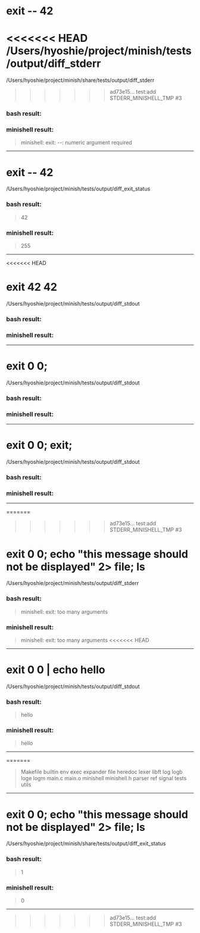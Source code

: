 # exit -- 42
<<<<<<< HEAD
/Users/hyoshie/project/minish/tests/output/diff_stderr
=======
/Users/hyoshie/project/minish/share/tests/output/diff_stderr
>>>>>>> ad73e15... test:add STDERR_MINISHELL_TMP #3
### bash result: 
### minishell result: 
> minishell: exit: --: numeric argument required

---
# exit -- 42
/Users/hyoshie/project/minish/tests/output/diff_exit_status
### bash result: 
> 42
### minishell result: 
> 255

---
<<<<<<< HEAD
# exit 42 42
/Users/hyoshie/project/minish/tests/output/diff_stdout
### bash result: 
### minishell result: 
> 

---
# exit 0 0;
/Users/hyoshie/project/minish/tests/output/diff_stdout
### bash result: 
### minishell result: 
> 

---
# exit 0 0; exit;
/Users/hyoshie/project/minish/tests/output/diff_stdout
### bash result: 
### minishell result: 
> 

---
=======
>>>>>>> ad73e15... test:add STDERR_MINISHELL_TMP #3
# exit 0 0; echo "this message should not be displayed" 2> file; ls
/Users/hyoshie/project/minish/tests/output/diff_stderr
### bash result: 
> minishell: exit: too many arguments
### minishell result: 
> minishell: exit: too many arguments
<<<<<<< HEAD

---
# exit 0 0 | echo hello
/Users/hyoshie/project/minish/tests/output/diff_stdout
### bash result: 
> hello
### minishell result: 
> hello
> 

---
=======
> Makefile
> builtin
> env
> exec
> expander
> file
> heredoc
> lexer
> libft
> log
> logb
> loge
> logm
> main.c
> main.o
> minishell
> minishell.h
> parser
> ref
> signal
> tests
> utils

---
# exit 0 0; echo "this message should not be displayed" 2> file; ls
/Users/hyoshie/project/minish/share/tests/output/diff_exit_status
### bash result: 
> 1
### minishell result: 
> 0

---
>>>>>>> ad73e15... test:add STDERR_MINISHELL_TMP #3
